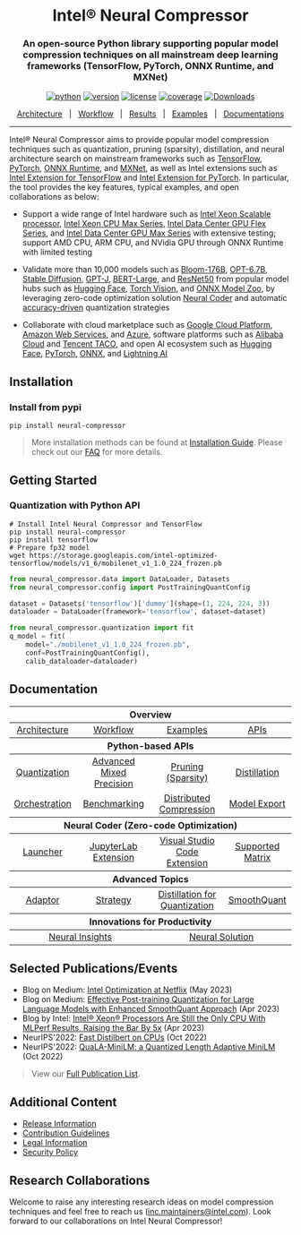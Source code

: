 <div align="center">

Intel® Neural Compressor
===========================
<h3> An open-source Python library supporting popular model compression techniques on all mainstream deep learning frameworks (TensorFlow, PyTorch, ONNX Runtime, and MXNet)</h3>

[![python](https://img.shields.io/badge/python-3.7%2B-blue)](https://github.com/intel/neural-compressor)
[![version](https://img.shields.io/badge/release-2.2-green)](https://github.com/intel/neural-compressor/releases)
[![license](https://img.shields.io/badge/license-Apache%202-blue)](https://github.com/intel/neural-compressor/blob/master/LICENSE)
[![coverage](https://img.shields.io/badge/coverage-85%25-green)](https://github.com/intel/neural-compressor)
[![Downloads](https://static.pepy.tech/personalized-badge/neural-compressor?period=total&units=international_system&left_color=grey&right_color=green&left_text=downloads)](https://pepy.tech/project/neural-compressor)

[Architecture](./docs/source/design.md#architecture)&nbsp;&nbsp;&nbsp;|&nbsp;&nbsp;&nbsp;[Workflow](./docs/source/design.md#workflow)&nbsp;&nbsp;&nbsp;|&nbsp;&nbsp;&nbsp;[Results](./docs/source/validated_model_list.md)&nbsp;&nbsp;&nbsp;|&nbsp;&nbsp;&nbsp;[Examples](./examples/README.md)&nbsp;&nbsp;&nbsp;|&nbsp;&nbsp;&nbsp;[Documentations](https://intel.github.io/neural-compressor)
</div>

---
<div align="left">

Intel® Neural Compressor aims to provide popular model compression techniques such as quantization, pruning (sparsity), distillation, and neural architecture search on mainstream frameworks such as [TensorFlow](https://www.tensorflow.org/), [PyTorch](https://pytorch.org/), [ONNX Runtime](https://onnxruntime.ai/), and [MXNet](https://mxnet.apache.org/),
as well as Intel extensions such as [Intel Extension for TensorFlow](https://github.com/intel/intel-extension-for-tensorflow) and [Intel Extension for PyTorch](https://github.com/intel/intel-extension-for-pytorch).
In particular, the tool provides the key features, typical examples, and open collaborations as below:

* Support a wide range of Intel hardware such as [Intel Xeon Scalable processor](https://www.intel.com/content/www/us/en/products/details/processors/xeon/scalable.html), [Intel Xeon CPU Max Series](https://www.intel.com/content/www/us/en/products/details/processors/xeon/max-series.html), [Intel Data Center GPU Flex Series](https://www.intel.com/content/www/us/en/products/details/discrete-gpus/data-center-gpu/flex-series.html), and [Intel Data Center GPU Max Series](https://www.intel.com/content/www/us/en/products/details/discrete-gpus/data-center-gpu/max-series.html) with extensive testing; support AMD CPU, ARM CPU, and NVidia GPU through ONNX Runtime with limited testing

* Validate more than 10,000 models such as [Bloom-176B](/examples/pytorch/nlp/huggingface_models/language-modeling/quantization/ptq_static/ipex/smooth_quant), [OPT-6.7B](/examples/pytorch/nlp/huggingface_models/language-modeling/quantization/ptq_static/ipex/smooth_quant), [Stable Diffusion](/examples/pytorch/nlp/huggingface_models/text-to-image/quantization), [GPT-J](/examples/pytorch/nlp/huggingface_models/language-modeling/quantization/ptq_static/fx), [BERT-Large](/examples/pytorch/nlp/huggingface_models/text-classification/quantization/ptq_static/fx), and [ResNet50](/examples/pytorch/image_recognition/torchvision_models/quantization/ptq/cpu/fx) from popular model hubs such as [Hugging Face](https://huggingface.co/), [Torch Vision](https://pytorch.org/vision/stable/index.html), and [ONNX Model Zoo](https://github.com/onnx/models#models), by leveraging zero-code optimization solution [Neural Coder](/neural_coder#what-do-we-offer) and automatic [accuracy-driven](/docs/source/design.md#workflow) quantization strategies

* Collaborate with cloud marketplace such as [Google Cloud Platform](https://console.cloud.google.com/marketplace/product/bitnami-launchpad/inc-tensorflow-intel?project=verdant-sensor-286207), [Amazon Web Services](https://aws.amazon.com/marketplace/pp/prodview-yjyh2xmggbmga#pdp-support), and [Azure](https://azuremarketplace.microsoft.com/en-us/marketplace/apps/bitnami.inc-tensorflow-intel), software platforms such as [Alibaba Cloud](https://www.intel.com/content/www/us/en/developer/articles/technical/quantize-ai-by-oneapi-analytics-on-alibaba-cloud.html) and [Tencent TACO](https://new.qq.com/rain/a/20221202A00B9S00), and open AI ecosystem such as [Hugging Face](https://huggingface.co/blog/intel), [PyTorch](https://pytorch.org/tutorials/recipes/intel_neural_compressor_for_pytorch.html), [ONNX](https://github.com/onnx/models#models), and [Lightning AI](https://github.com/Lightning-AI/lightning/blob/master/docs/source-pytorch/advanced/post_training_quantization.rst)

## Installation

### Install from pypi
```Shell
pip install neural-compressor
```
> More installation methods can be found at [Installation Guide](./docs/source/installation_guide.md). Please check out our [FAQ](./docs/source/faq.md) for more details.

## Getting Started
### Quantization with Python API

```shell
# Install Intel Neural Compressor and TensorFlow
pip install neural-compressor
pip install tensorflow
# Prepare fp32 model
wget https://storage.googleapis.com/intel-optimized-tensorflow/models/v1_6/mobilenet_v1_1.0_224_frozen.pb
```
```python
from neural_compressor.data import DataLoader, Datasets
from neural_compressor.config import PostTrainingQuantConfig

dataset = Datasets('tensorflow')['dummy'](shape=(1, 224, 224, 3))
dataloader = DataLoader(framework='tensorflow', dataset=dataset)

from neural_compressor.quantization import fit
q_model = fit(
    model="./mobilenet_v1_1.0_224_frozen.pb",
    conf=PostTrainingQuantConfig(),
    calib_dataloader=dataloader)
```

## Documentation

<table class="docutils">
  <thead>
  <tr>
    <th colspan="8">Overview</th>
  </tr>
  </thead>
  <tbody>
    <tr>
      <td colspan="2" align="center"><a href="./docs/source/design.md#architecture">Architecture</a></td>
      <td colspan="2" align="center"><a href="./docs/source/design.md#workflow">Workflow</a></td>
      <td colspan="2" align="center"><a href="examples/README.md">Examples</a></td>
      <td colspan="2" align="center"><a href="https://intel.github.io/neural-compressor/latest/docs/source/api-doc/apis.html">APIs</a></td>
    </tr>
  </tbody>
  <thead>
    <tr>
      <th colspan="8">Python-based APIs</th>
    </tr>
  </thead>
  <tbody>
    <tr>
        <td colspan="2" align="center"><a href="./docs/source/quantization.md">Quantization</a></td>
        <td colspan="2" align="center"><a href="./docs/source/mixed_precision.md">Advanced Mixed Precision</a></td>
        <td colspan="2" align="center"><a href="./docs/source/pruning.md">Pruning (Sparsity)</a></td>
        <td colspan="2" align="center"><a href="./docs/source/distillation.md">Distillation</a></td>
    </tr>
    <tr>
        <td colspan="2" align="center"><a href="./docs/source/orchestration.md">Orchestration</a></td>
        <td colspan="2" align="center"><a href="./docs/source/benchmark.md">Benchmarking</a></td>
        <td colspan="2" align="center"><a href="./docs/source/distributed.md">Distributed Compression</a></td>
        <td colspan="2" align="center"><a href="./docs/source/export.md">Model Export</a></td>
    </tr>
  </tbody>
  <thead>
    <tr>
      <th colspan="8">Neural Coder (Zero-code Optimization)</th>
    </tr>
  </thead>
  <tbody>
    <tr>
        <td colspan="2" align="center"><a href="./neural_coder/docs/PythonLauncher.md">Launcher</a></td>
        <td colspan="2" align="center"><a href="./neural_coder/extensions/neural_compressor_ext_lab/README.md">JupyterLab Extension</a></td>
        <td colspan="2" align="center"><a href="./neural_coder/extensions/neural_compressor_ext_vscode/README.md">Visual Studio Code Extension</a></td>
        <td colspan="2" align="center"><a href="./neural_coder/docs/SupportMatrix.md">Supported Matrix</a></td>
    </tr>
  </tbody>
  <thead>
      <tr>
        <th colspan="8">Advanced Topics</th>
      </tr>
  </thead>
  <tbody>
      <tr>
          <td colspan="2" align="center"><a href="./docs/source/adaptor.md">Adaptor</a></td>
          <td colspan="2" align="center"><a href="./docs/source/tuning_strategies.md">Strategy</a></td>
          <td colspan="2" align="center"><a href="./docs/source/distillation_quantization.md">Distillation for Quantization</a></td>
          <td colspan="2" align="center"><a href="./docs/source/smooth_quant.md">SmoothQuant</td>
      </tr>
  </tbody>
  <thead>
      <tr>
        <th colspan="8">Innovations for Productivity</th>
      </tr>
  </thead>
  <tbody>
      <tr>
          <td colspan="4" align="center"><a href="./neural_insights/README.md">Neural Insights</a></td>
          <td colspan="4" align="center"><a href="./neural_solution/README.md">Neural Solution</a></td>
      </tr>
  </tbody>
</table>

## Selected Publications/Events
* Blog on Medium: [Intel Optimization at Netflix](https://medium.com/@amerather_9719/intel-optimization-at-netflix-79ef0efb9d2) (May 2023)
* Blog on Medium: [Effective Post-training Quantization for Large Language Models with Enhanced SmoothQuant Approach](https://medium.com/@NeuralCompressor/effective-post-training-quantization-for-large-language-models-with-enhanced-smoothquant-approach-93e9d104fb98) (Apr 2023)
* Blog by Intel: [Intel® Xeon® Processors Are Still the Only CPU With MLPerf Results, Raising the Bar By 5x](https://community.intel.com/t5/Blogs/Tech-Innovation/Artificial-Intelligence-AI/Intel-Xeon-Processors-Are-Still-the-Only-CPU-With-MLPerf-Results/post/1472750) (Apr 2023)
* NeurIPS'2022: [Fast Distilbert on CPUs](https://arxiv.org/abs/2211.07715) (Oct 2022)
* NeurIPS'2022: [QuaLA-MiniLM: a Quantized Length Adaptive MiniLM](https://arxiv.org/abs/2210.17114) (Oct 2022)

> View our [Full Publication List](./docs/source/publication_list.md).

## Additional Content

* [Release Information](./docs/source/releases_info.md)
* [Contribution Guidelines](./docs/source/CONTRIBUTING.md)
* [Legal Information](./docs/source/legal_information.md)
* [Security Policy](SECURITY.md)

## Research Collaborations

Welcome to raise any interesting research ideas on model compression techniques and feel free to reach us ([inc.maintainers@intel.com](mailto:inc.maintainers@intel.com)). Look forward to our collaborations on Intel Neural Compressor!

